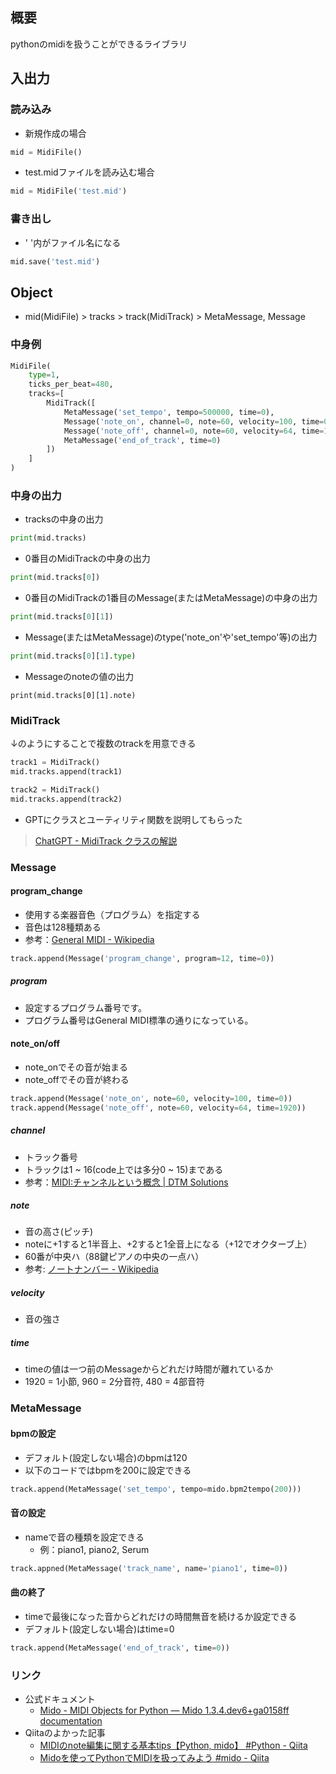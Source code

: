## 概要
pythonのmidiを扱うことができるライブラリ

## 入出力
### 読み込み
- 新規作成の場合
```python
mid = MidiFile()
```
- test.midファイルを読み込む場合
```python
mid = MidiFile('test.mid')
```
### 書き出し
- ' '内がファイル名になる
```python
mid.save('test.mid')
```

## Object
- mid(MidiFile) > tracks > track(MidiTrack) > MetaMessage, Message
### 中身例
```python
MidiFile(
	type=1,
	ticks_per_beat=480,
	tracks=[
		MidiTrack([
			MetaMessage('set_tempo', tempo=500000, time=0),
			Message('note_on', channel=0, note=60, velocity=100, time=0),
			Message('note_off', channel=0, note=60, velocity=64, time=1920),
			MetaMessage('end_of_track', time=0)
		])
	]
)
```

### 中身の出力
- tracksの中身の出力
```python
print(mid.tracks)
```
  - 0番目のMidiTrackの中身の出力
```python
print(mid.tracks[0])
```
- 0番目のMidiTrackの1番目のMessage(またはMetaMessage)の中身の出力
```python
print(mid.tracks[0][1])
```
- Message(またはMetaMessage)のtype('note_on'や'set_tempo'等)の出力
```python
print(mid.tracks[0][1].type)
```
- Messageのnoteの値の出力
```
print(mid.tracks[0][1].note)
```
### MidiTrack
↓のようにすることで複数のtrackを用意できる
```python
track1 = MidiTrack()
mid.tracks.append(track1)

track2 = MidiTrack()
mid.tracks.append(track2)
```

- GPTにクラスとユーティリティ関数を説明してもらった
>  [ChatGPT - MidiTrack クラスの解説](https://chatgpt.com/share/67695e04-e1e4-8009-8234-af16baf07e55)
### Message
#### program_change
- 使用する楽器音色（プログラム）を指定する
- 音色は128種類ある
- 参考：[General MIDI - Wikipedia](https://ja.wikipedia.org/wiki/General_MIDI)
```python
track.append(Message('program_change', program=12, time=0))
```
##### program
- 設定するプログラム番号です。
- プログラム番号はGeneral MIDI標準の通りになっている。

#### note_on/off
- note_onでその音が始まる
- note_offでその音が終わる
```python
track.append(Message('note_on', note=60, velocity=100, time=0))
track.append(Message('note_off', note=60, velocity=64, time=1920))
```
##### channel
- トラック番号
- トラックは1 ~ 16(code上では多分0 ~ 15)まである
- 参考：[MIDI:チャンネルという概念 | DTM Solutions](https://dtm-solutions.jp/midi/midi_chan.html)
##### note
- 音の高さ(ピッチ)
- noteに+1すると1半音上、+2すると1全音上になる（+12でオクターブ上）
- 60番が中央ハ（88鍵ピアノの中央の一点ハ）
- 参考: [ノートナンバー - Wikipedia](https://ja.wikipedia.org/wiki/%E3%83%8E%E3%83%BC%E3%83%88%E3%83%8A%E3%83%B3%E3%83%90%E3%83%BC#:~:text=%E3%80%8C%E3%83%8E%E3%83%BC%E3%83%88%E7%95%AA%E5%8F%B7%E3%80%8D%E3%80%8CMIDI%E3%82%AD%E3%83%BC,%E3%81%A8%E3%81%97%E3%81%A6%E5%AE%9A%E3%82%81%E3%82%89%E3%82%8C%E3%81%A6%E3%81%84%E3%82%8B%E3%80%82)
##### velocity
- 音の強さ
##### time
- timeの値は一つ前のMessageからどれだけ時間が離れているか
- 1920 = 1小節, 960 = 2分音符, 480 = 4部音符

### MetaMessage
#### bpmの設定
- デフォルト(設定しない場合)のbpmは120
- 以下のコードではbpmを200に設定できる
```python
track.append(MetaMessage('set_tempo', tempo=mido.bpm2tempo(200)))
```
#### 音の設定
- nameで音の種類を設定できる
	- 例：piano1, piano2, Serum
```python
track.appned(MetaMessage('track_name', name='piano1', time=0))
```
#### 曲の終了
- timeで最後になった音からどれだけの時間無音を続けるか設定できる
- デフォルト(設定しない場合)はtime=0
```python
track.append(MetaMessage('end_of_track', time=0))
```

### リンク
- 公式ドキュメント
	- [Mido - MIDI Objects for Python — Mido 1.3.4.dev6+ga0158ff documentation](https://mido.readthedocs.io/en/latest/index.html)
- Qiitaのよかった記事
	-  [MIDIのnote編集に関する基本tips【Python, mido】 #Python - Qiita](https://qiita.com/kokuren333/items/4ff17a2996b8003b665b)
	- [Midoを使ってPythonでMIDIを扱ってみよう #mido - Qiita](https://qiita.com/tjsurume/items/75a96381fd57d5350971)
